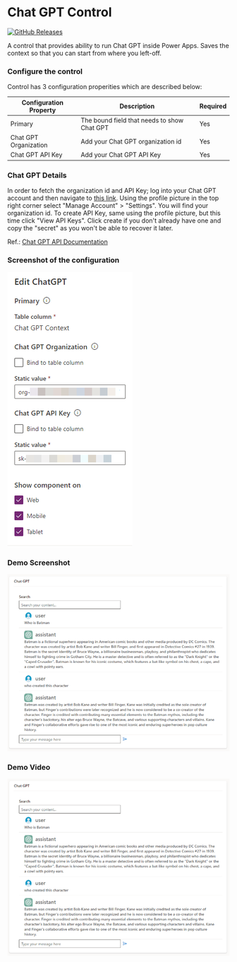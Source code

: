 # Chat GPT Control

[![GitHub Releases](https://img.shields.io/static/v1?label=Download&message=Chat%20GPT&style=for-the-badge&logo=microsoft&color=brightgreen)](https://github.com/Power-Maverick/PCF-Controls/releases/tag/ChatGPTControl-v.1.0.1)

A control that provides ability to run Chat GPT inside Power Apps. Saves the context so that you can start from where you left-off.

### Configure the control

Control has 3 configuration properities which are described below:

| Configuration Property | Description                                 | Required |
| ---------------------- | ------------------------------------------- | -------- |
| Primary                | The bound field that needs to show Chat GPT | Yes      |
| Chat GPT Organization  | Add your Chat GPT organization id           | Yes      |
| Chat GPT API Key       | Add your Chat GPT API Key                   | Yes      |

### Chat GPT Details

In order to fetch the organization id and API Key; log into your Chat GPT account and then navigate to [this link](https://platform.openai.com/). Using the profile picture in the top right corner select "Manage Account" > "Settings". You will find your organization id. To create API Key, same using the profile picture, but this time click "View API Keys". Click create if you don't already have one and copy the "secret" as you won't be able to recover it later.

Ref.: [Chat GPT API Documentation](https://platform.openai.com/docs/guides/chat)

### Screenshot of the configuration

![Configuration](assets/configuration.png)

### Demo Screenshot

![Chat GPT Control](assets/screenshot.png)

### Demo Video

![Chat GPT Control](assets/screenshot.png)
